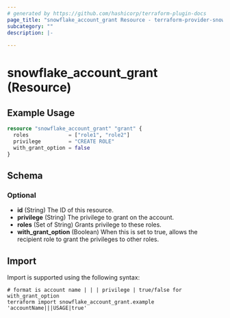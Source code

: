 ```yaml
---
# generated by https://github.com/hashicorp/terraform-plugin-docs
page_title: "snowflake_account_grant Resource - terraform-provider-snowflake"
subcategory: ""
description: |-
  
---
```


# snowflake_account_grant (Resource)



## Example Usage

```terraform
resource "snowflake_account_grant" "grant" {
  roles             = ["role1", "role2"]
  privilege         = "CREATE ROLE"
  with_grant_option = false
}
```

<!-- schema generated by tfplugindocs -->
## Schema

### Optional

- **id** (String) The ID of this resource.
- **privilege** (String) The privilege to grant on the account.
- **roles** (Set of String) Grants privilege to these roles.
- **with_grant_option** (Boolean) When this is set to true, allows the recipient role to grant the privileges to other roles.

## Import

Import is supported using the following syntax:

```shell
# format is account name | | | privilege | true/false for with_grant_option
terraform import snowflake_account_grant.example 'accountName|||USAGE|true'
```
